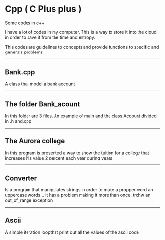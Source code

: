 # Cpp ( C Plus plus )
Some codes in c++

I have a lot of codes in my computer.
This is a way to store it into the cloud
in order to save it from the time and entropy.

This codes are guidelines to concepts and provide 
functions to specific and generals problems 

-----
## Bank.cpp
A class that model a bank account

------
## The folder Bank_acount
In this folder are 3 files. An example of main and the class Account divided in .h and.cpp

------
## The Aurora college
In this program is presented a way to show the tuition for a college that increases his value 2 percent each year during  years

-------
## Converter 
Is a program that manipulates strings in order to make a propper word an uppercase words... it has a problem making it more than once. trohw an out_of_range exception

--------
## Ascii
A simple iteration loopthat print out all the values of the ascii code
